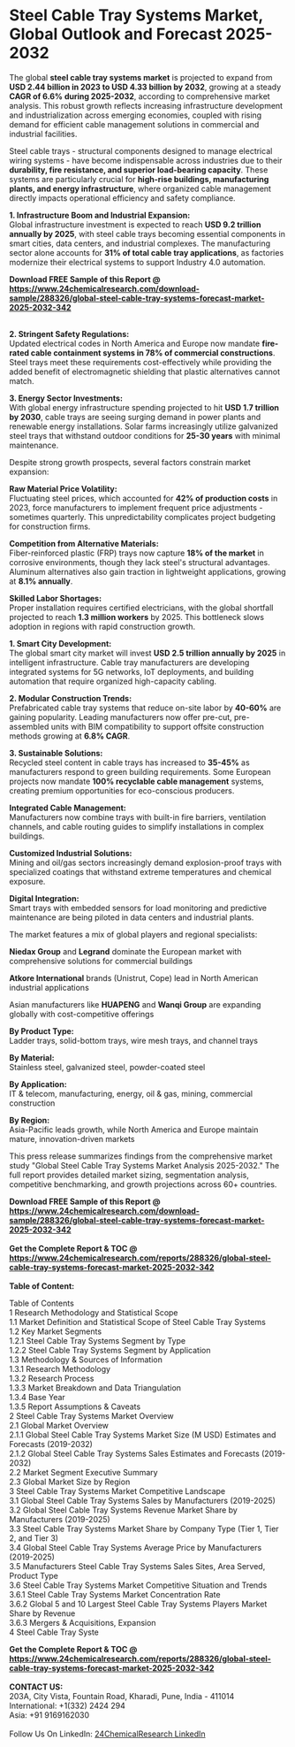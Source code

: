 <h1>Steel Cable Tray Systems Market, Global Outlook and Forecast 2025-2032</h1><p>The global <strong>steel cable tray systems market</strong> is projected to expand from <strong>USD 2.44 billion in 2023 to USD 4.33 billion by 2032</strong>, growing at a steady <strong>CAGR of 6.6% during 2025-2032</strong>, according to comprehensive market analysis. This robust growth reflects increasing infrastructure development and industrialization across emerging economies, coupled with rising demand for efficient cable management solutions in commercial and industrial facilities.</p><p>Steel cable trays - structural components designed to manage electrical wiring systems - have become indispensable across industries due to their <strong>durability, fire resistance, and superior load-bearing capacity</strong>. These systems are particularly crucial for <strong>high-rise buildings, manufacturing plants, and energy infrastructure</strong>, where organized cable management directly impacts operational efficiency and safety compliance.</p><p><strong>1. Infrastructure Boom and Industrial Expansion:</strong><br>
Global infrastructure investment is expected to reach <strong>USD 9.2 trillion annually by 2025</strong>, with steel cable trays becoming essential components in smart cities, data centers, and industrial complexes. The manufacturing sector alone accounts for <strong>31% of total cable tray applications</strong>, as factories modernize their electrical systems to support Industry 4.0 automation.</p><div><b>Download FREE Sample of this Report @ 
            <a href="https://www.24chemicalresearch.com/download-sample/288326/global-steel-cable-tray-systems-forecast-market-2025-2032-342">
            https://www.24chemicalresearch.com/download-sample/288326/global-steel-cable-tray-systems-forecast-market-2025-2032-342</a></b></div><br><p><strong>2. Stringent Safety Regulations:</strong><br>
Updated electrical codes in North America and Europe now mandate <strong>fire-rated cable containment systems in 78% of commercial constructions</strong>. Steel trays meet these requirements cost-effectively while providing the added benefit of electromagnetic shielding that plastic alternatives cannot match.</p><p><strong>3. Energy Sector Investments:</strong><br>
With global energy infrastructure spending projected to hit <strong>USD 1.7 trillion by 2030</strong>, cable trays are seeing surging demand in power plants and renewable energy installations. Solar farms increasingly utilize galvanized steel trays that withstand outdoor conditions for <strong>25-30 years</strong> with minimal maintenance.</p><p>Despite strong growth prospects, several factors constrain market expansion:</p><p><strong>Raw Material Price Volatility:</strong><br>
    Fluctuating steel prices, which accounted for <strong>42% of production costs</strong> in 2023, force manufacturers to implement frequent price adjustments - sometimes quarterly. This unpredictability complicates project budgeting for construction firms.</p><p><strong>Competition from Alternative Materials:</strong><br>
    Fiber-reinforced plastic (FRP) trays now capture <strong>18% of the market</strong> in corrosive environments, though they lack steel's structural advantages. Aluminum alternatives also gain traction in lightweight applications, growing at <strong>8.1% annually</strong>.</p><p><strong>Skilled Labor Shortages:</strong><br>
    Proper installation requires certified electricians, with the global shortfall projected to reach <strong>1.3 million workers</strong> by 2025. This bottleneck slows adoption in regions with rapid construction growth.</p><p><strong>1. Smart City Development:</strong><br>
The global smart city market will invest <strong>USD 2.5 trillion annually by 2025</strong> in intelligent infrastructure. Cable tray manufacturers are developing integrated systems for 5G networks, IoT deployments, and building automation that require organized high-capacity cabling.</p><p><strong>2. Modular Construction Trends:</strong><br>
Prefabricated cable tray systems that reduce on-site labor by <strong>40-60%</strong> are gaining popularity. Leading manufacturers now offer pre-cut, pre-assembled units with BIM compatibility to support offsite construction methods growing at <strong>6.8% CAGR</strong>.</p><p><strong>3. Sustainable Solutions:</strong><br>
Recycled steel content in cable trays has increased to <strong>35-45%</strong> as manufacturers respond to green building requirements. Some European projects now mandate <strong>100% recyclable cable management</strong> systems, creating premium opportunities for eco-conscious producers.</p><p><strong>Integrated Cable Management:</strong><br>
    Manufacturers now combine trays with built-in fire barriers, ventilation channels, and cable routing guides to simplify installations in complex buildings.</p><p><strong>Customized Industrial Solutions:</strong><br>
    Mining and oil/gas sectors increasingly demand explosion-proof trays with specialized coatings that withstand extreme temperatures and chemical exposure.</p><p><strong>Digital Integration:</strong><br>
    Smart trays with embedded sensors for load monitoring and predictive maintenance are being piloted in data centers and industrial plants.</p><p>The market features a mix of global players and regional specialists:</p><p><strong>Niedax Group</strong> and <strong>Legrand</strong> dominate the European market with comprehensive solutions for commercial buildings</p><p><strong>Atkore International</strong> brands (Unistrut, Cope) lead in North American industrial applications</p><p>Asian manufacturers like <strong>HUAPENG</strong> and <strong>Wanqi Group</strong> are expanding globally with cost-competitive offerings</p><p><strong>By Product Type:</strong><br>
    Ladder trays, solid-bottom trays, wire mesh trays, and channel trays</p><p><strong>By Material:</strong><br>
    Stainless steel, galvanized steel, powder-coated steel</p><p><strong>By Application:</strong><br>
    IT &amp; telecom, manufacturing, energy, oil &amp; gas, mining, commercial construction</p><p><strong>By Region:</strong><br>
    Asia-Pacific leads growth, while North America and Europe maintain mature, innovation-driven markets</p><p>This press release summarizes findings from the comprehensive market study "Global Steel Cable Tray Systems Market Analysis 2025-2032." The full report provides detailed market sizing, segmentation analysis, competitive benchmarking, and growth projections across 60+ countries.</p><div><b>Download FREE Sample of this Report @ 
            <a href="https://www.24chemicalresearch.com/download-sample/288326/global-steel-cable-tray-systems-forecast-market-2025-2032-342">
            https://www.24chemicalresearch.com/download-sample/288326/global-steel-cable-tray-systems-forecast-market-2025-2032-342</a></b></div><br><div><b>Get the Complete Report & TOC @ 
            <a href="https://www.24chemicalresearch.com/reports/288326/global-steel-cable-tray-systems-forecast-market-2025-2032-342">
            https://www.24chemicalresearch.com/reports/288326/global-steel-cable-tray-systems-forecast-market-2025-2032-342</a></b></div><br>
            <b>Table of Content:</b><p>Table of Contents<br />
1 Research Methodology and Statistical Scope<br />
1.1 Market Definition and Statistical Scope of Steel Cable Tray Systems<br />
1.2 Key Market Segments<br />
1.2.1 Steel Cable Tray Systems Segment by Type<br />
1.2.2 Steel Cable Tray Systems Segment by Application<br />
1.3 Methodology & Sources of Information<br />
1.3.1 Research Methodology<br />
1.3.2 Research Process<br />
1.3.3 Market Breakdown and Data Triangulation<br />
1.3.4 Base Year<br />
1.3.5 Report Assumptions & Caveats<br />
2 Steel Cable Tray Systems Market Overview<br />
2.1 Global Market Overview<br />
2.1.1 Global Steel Cable Tray Systems Market Size (M USD) Estimates and Forecasts (2019-2032)<br />
2.1.2 Global Steel Cable Tray Systems Sales Estimates and Forecasts (2019-2032)<br />
2.2 Market Segment Executive Summary<br />
2.3 Global Market Size by Region<br />
3 Steel Cable Tray Systems Market Competitive Landscape<br />
3.1 Global Steel Cable Tray Systems Sales by Manufacturers (2019-2025)<br />
3.2 Global Steel Cable Tray Systems Revenue Market Share by Manufacturers (2019-2025)<br />
3.3 Steel Cable Tray Systems Market Share by Company Type (Tier 1, Tier 2, and Tier 3)<br />
3.4 Global Steel Cable Tray Systems Average Price by Manufacturers (2019-2025)<br />
3.5 Manufacturers Steel Cable Tray Systems Sales Sites, Area Served, Product Type<br />
3.6 Steel Cable Tray Systems Market Competitive Situation and Trends<br />
3.6.1 Steel Cable Tray Systems Market Concentration Rate<br />
3.6.2 Global 5 and 10 Largest Steel Cable Tray Systems Players Market Share by Revenue<br />
3.6.3 Mergers & Acquisitions, Expansion<br />
4 Steel Cable Tray Syste</p><div><b>Get the Complete Report & TOC @ 
            <a href="https://www.24chemicalresearch.com/reports/288326/global-steel-cable-tray-systems-forecast-market-2025-2032-342">
            https://www.24chemicalresearch.com/reports/288326/global-steel-cable-tray-systems-forecast-market-2025-2032-342</a></b></div><br><b>CONTACT US:</b><br>
            203A, City Vista, Fountain Road, Kharadi, Pune, India - 411014<br>
            International: +1(332) 2424 294<br>
            Asia: +91 9169162030 <br><br>
            Follow Us On LinkedIn: <a href="https://www.linkedin.com/company/24chemicalresearch/">24ChemicalResearch LinkedIn</a>